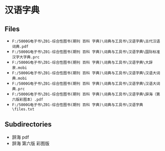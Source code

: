 # 汉语字典

## Files

- `F:/5000G电子书\Z01-综合性图书(期刊 百科 字典)\词典与工具书\汉语字典\古代汉语词典.pdf`
- `F:/5000G电子书\Z01-综合性图书(期刊 百科 字典)\词典与工具书\汉语字典\国际标准汉字大字典.prc`
- `F:/5000G电子书\Z01-综合性图书(期刊 百科 字典)\词典与工具书\汉语字典\大辞泉.mobi`
- `F:/5000G电子书\Z01-综合性图书(期刊 百科 字典)\词典与工具书\汉语字典\汉语大词典.mobi`
- `F:/5000G电子书\Z01-综合性图书(期刊 百科 字典)\词典与工具书\汉语字典\汉语大词典.prc`
- `F:/5000G电子书\Z01-综合性图书(期刊 百科 字典)\词典与工具书\汉语字典\辞海（第六版彩图本）.pdf`
- `F:/5000G电子书\Z01-综合性图书(期刊 百科 字典)\词典与工具书\汉语字典\files.txt`

## Subdirectories

- 辞海 pdf
- 辞海 第六版 彩图版
